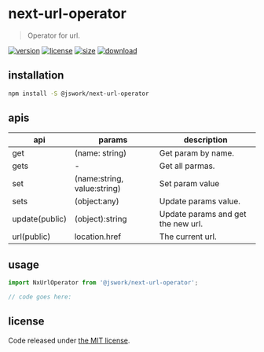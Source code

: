# next-url-operator
> Operator for url.

[![version][version-image]][version-url]
[![license][license-image]][license-url]
[![size][size-image]][size-url]
[![download][download-image]][download-url]

## installation
```bash
npm install -S @jswork/next-url-operator
```

## apis
| api            | params                      | description                        |
| -------------- | --------------------------- | ---------------------------------- |
| get            | (name: string)              | Get param by name.                 |
| gets           | -                           | Get all parmas.                    |
| set            | (name:string, value:string) | Set param value                    |
| sets           | (object:any)                | Update params value.               |
| update(public) | (object):string             | Update params and get the new url. |
| url(public)    | location.href               | The current url.                   |

## usage
```js
import NxUrlOperator from '@jswork/next-url-operator';

// code goes here:
```

## license
Code released under [the MIT license](https://github.com/afeiship/next-url-operator/blob/master/LICENSE.txt).

[version-image]: https://img.shields.io/npm/v/@jswork/next-url-operator
[version-url]: https://npmjs.org/package/@jswork/next-url-operator

[license-image]: https://img.shields.io/npm/l/@jswork/next-url-operator
[license-url]: https://github.com/afeiship/next-url-operator/blob/master/LICENSE.txt

[size-image]: https://img.shields.io/bundlephobia/minzip/@jswork/next-url-operator
[size-url]: https://github.com/afeiship/next-url-operator/blob/master/dist/next-url-operator.min.js

[download-image]: https://img.shields.io/npm/dm/@jswork/next-url-operator
[download-url]: https://www.npmjs.com/package/@jswork/next-url-operator
